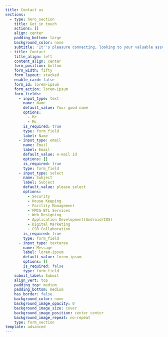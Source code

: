 ```yaml
---
title: Contact us
sections:
  - type: hero_section
    title: Get in touch
    actions: []
    align: center
    padding_bottom: large
    background_color: none
    subtitle: 'It''s pleasure connecting, looking to your valuable association'
  - title: Contact
    title_align: left
    content_align: center
    form_position: bottom
    form_width: fifty
    form_layout: stacked
    enable_card: false
    form_id: lorem-ipsum
    form_action: lorem-ipsum
    form_fields:
      - input_type: text
        name: Name
        default_value: Your good name
        options:
          - Mr
          - Ms
        is_required: true
        type: form_field
        label: Name
      - input_type: email
        name: Email
        label: Email
        default_value: e-mail id
        options: []
        is_required: true
        type: form_field
      - input_type: select
        name: Subject
        label: Subject
        default_value: please select
        options:
          - Security
          - House Keeping
          - Facility Management
          - FMCG BTL Services
          - Web Designing
          - Application Development(Android/IOS)
          - Digital Marketing
          - CSR Collaboration
        is_required: true
        type: form_field
      - input_type: textarea
        name: Message
        label: lorem-ipsum
        default_value: lorem-ipsum
        options: []
        is_required: false
        type: form_field
    submit_label: Submit
    align_vert: top
    padding_top: medium
    padding_bottom: medium
    has_border: false
    background_color: none
    background_image_opacity: 0
    background_image_size: cover
    background_image_position: center center
    background_image_repeat: no-repeat
    type: form_section
template: advanced
---
```

